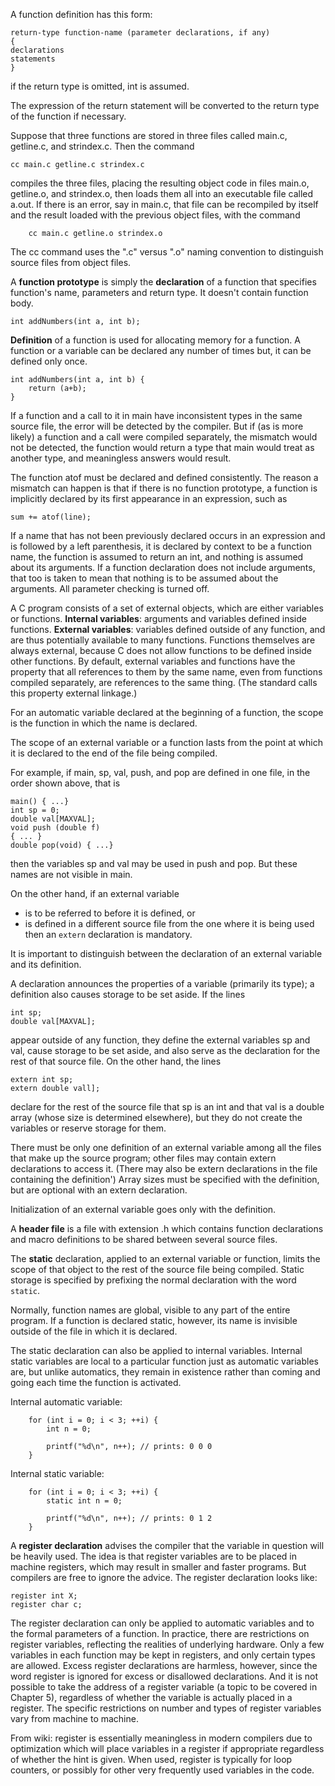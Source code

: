 A function definition has this form:
```
return-type function-name (parameter declarations, if any)
{
declarations
statements
}
```

if the return type is omitted, int is assumed.

The expression of the return statement will be converted to the return type of the function if necessary.

Suppose that three functions are stored in three files called main.c, getline.c, and strindex.c. Then the command
```
cc main.c getline.c strindex.c
```
compiles the three files, placing the resulting object code in files main.o, getline.o, and strindex.o, then loads them all into an executable
file called a.out. If there is an error, say in main.c, that file can be recompiled by itself and the result loaded with the previous object files, with the command
```
    cc main.c getline.o strindex.o
```
The cc command uses the ".c" versus ".o" naming convention to distinguish source files from object files.

A **function prototype** is simply the **declaration** of a function that specifies function's name, parameters and return type. It doesn't contain function body.
```
int addNumbers(int a, int b); 
```

**Definition** of a function is used for allocating memory for a function. A function or a variable can be declared any number of times but, it can be defined only once.
```
int addNumbers(int a, int b) {
    return (a+b);
}
```
If a function and a call to it in main have inconsistent types in the same source file, the error will be detected by the compiler.
But if (as is more likely) a function and a call were compiled separately, the mismatch would not be detected, the function would return a type that main would treat as another type, and meaningless answers would result.

The function atof must be declared and defined consistently.
The reason a mismatch can happen is that if there is no function prototype, a function is implicitly declared by its first appearance in an expression, such as
```
sum += atof(line);
```
If a name that has not been previously declared occurs in an expression and is followed by a left parenthesis, it is declared by context to be a function name, the function is assumed to return an int, and nothing is assumed about its arguments.
If a function declaration does not include arguments, that too is taken to mean that nothing is to be assumed about the arguments. All parameter checking is turned off.

A C program consists of a set of external objects, which are either variables or functions.
**Internal variables**: arguments and variables defined inside functions.
**External variables**: variables defined outside of any function, and are thus potentially available to many functions.
Functions themselves are always external, because C does not allow functions to be defined inside other functions.
By default, external variables and functions have the property that all references to them by the same name, even from functions compiled separately, are references to the same thing. (The standard calls this property external linkage.)

For an automatic variable declared at the beginning of a function, the
scope is the function in which the name is declared.

The scope of an external variable or a function lasts from the point at which
it is declared to the end of the file being compiled.

For example, if main, sp, val, push, and pop are defined in one file, in the order shown above, that is
```
main() { ...}
int sp = 0;
double val[MAXVAL];
void push (double f)
{ ... }
double pop(void) { ...}
```
then the variables sp and val may be used in push and pop.
But these names are not visible in main.

On the other hand, if an external variable
- is to be referred to before it is defined, or 
- is defined in a different source file from the one where it is being used
then an `extern` declaration is mandatory.

It is important to distinguish between the declaration of an external variable
and its definition.

A declaration announces the properties of a variable (primarily its type); a definition also causes storage to be set aside. If the lines
```
int sp;
double val[MAXVAL];
```
appear outside of any function, they define the external variables sp and val, cause storage to be set aside, and also serve as the declaration for the rest of
that source file. On the other hand, the lines
```
extern int sp;
extern double vall];
```
declare for the rest of the source file that sp is an int and that val is a
double array (whose size is determined elsewhere), but they do not create the
variables or reserve storage for them.

There must be only one definition of an external variable among all the files
that make up the source program; other files may contain extern declarations
to access it. (There may also be extern declarations in the file containing the
definition') Array sizes must be specified with the definition, but are optional
with an extern declaration.

Initialization of an external variable goes only with the definition.

A **header file** is a file with extension .h which contains function declarations and macro definitions to be shared between several source files.

The **static** declaration, applied to an external variable or function, limits the scope of that object to the rest of the
source file being compiled. Static storage is specified by prefixing the normal declaration with the word
`static`.

Normally, function names are global, visible to
any part of the entire program. If a function is declared static, however, its
name is invisible outside of the file in which it is declared.

The static declaration can also be applied to internal variables. Internal
static variables are local to a particular function just as automatic variables
are, but unlike automatics, they remain in existence rather than coming and
going each time the function is activated.

Internal automatic variable:
```
	for (int i = 0; i < 3; ++i) {
		int n = 0;

		printf("%d\n", n++); // prints: 0 0 0
	}
```
Internal static variable:
```
	for (int i = 0; i < 3; ++i) {
		static int n = 0;

		printf("%d\n", n++); // prints: 0 1 2
	}
```

A **register declaration** advises the compiler that the variable in question
will be heavily used. The idea is that register variables are to be placed in
machine registers, which may result in smaller and faster programs. But compilers are free to ignore the advice.
The register declaration looks like:
```
register int X;
register char c;
```

The register declaration can only be applied to automatic variables and to the formal parameters of a function.
In practice, there are restrictions on register variables, reflecting the realities
of underlying hardware. Only a few variables in each function may be kept in
registers, and only certain types are allowed. Excess register declarations are
harmless, however, since the word register is ignored for excess or disallowed
declarations. And it is not possible to take the address of a register variable (a
topic to be covered in Chapter 5), regardless of whether the variable is actually
placed in a register. The specific restrictions on number and types of register
variables vary from machine to machine.

From wiki: register is essentially meaningless in modern compilers due to optimization which will place variables in a register if appropriate regardless of whether the hint is given. When used, register is typically for loop counters, or possibly for other very frequently used variables in the code.







